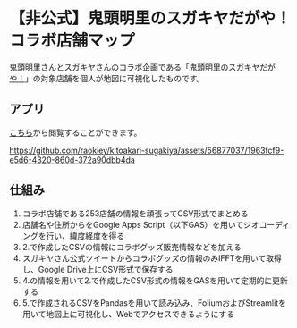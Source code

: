 # 【非公式】鬼頭明里のスガキヤだがや！ コラボ店舗マップ
鬼頭明里さんとスガキヤさんのコラボ企画である「[鬼頭明里のスガキヤだがや！](https://sugakiya-campaign.net/sugakiyadagaya/)」の対象店舗を個人が地図に可視化したものです。  
## アプリ
[こちら](https://kitoakari-sugakiya-mymap.streamlit.app/)から閲覧することができます。

https://github.com/raokiey/kitoakari-sugakiya/assets/56877037/1963fcf9-e5d6-4320-860d-372a90dbb4da

## 仕組み
1. コラボ店舗である253店舗の情報を頑張ってCSV形式でまとめる  
2. 店舗名や住所からをGoogle Apps Script（以下GAS）を用いてジオコーディングを行い、緯度経度を得る  
3. 2.で作成したCSVの情報にコラボグッズ販売情報などを加える  
4. スガキヤさん公式ツイートからコラボグッズの情報のみIFFTを用いて取得し、Google Drive上にCSV形式で保存する  
5. 4.の情報を用いて2.で作成したCSV形式の情報をGASを用いて定期的に更新する
6. 5.で作成されるCSVをPandasを用いて読み込み、FoliumおよびStreamlitを用いて地図上に可視化し、Webでアクセスできるようにする
